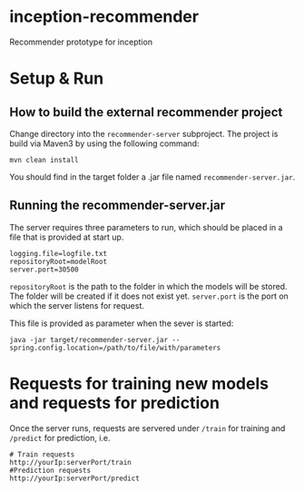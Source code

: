 # inception-recommender
Recommender prototype for inception

# Setup & Run
## How to build the external recommender project
Change directory into the `recommender-server` subproject. The project is build via Maven3 by using the following command:
```
mvn clean install
```
You should find in the target folder a .jar file named `recommender-server.jar`.

## Running the recommender-server.jar
The server requires three parameters to run, which should be placed in a file that is provided at start up.
```
logging.file=logfile.txt
repositoryRoot=modelRoot
server.port=30500
```

`repositoryRoot` is the path to the folder in which the models will be stored. The folder will be created if it does not exist yet.
`server.port` is the port on which the server listens for request.

This file is provided as parameter when the sever is started:

`java -jar target/recommender-server.jar --spring.config.location=/path/to/file/with/parameters`

# Requests for training new models and requests for prediction
Once the server runs, requests are servered under `/train` for training and `/predict` for prediction, i.e.
```
# Train requests
http://yourIp:serverPort/train
#Prediction requests
http://yourIp:serverPort/predict
```
